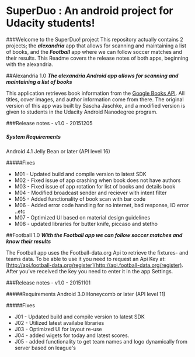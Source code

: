 # SuperDuo : An android project for Udacity students!


###Welcome to the SuperDuo! project
This repository actually contains 2 projects; the _**alexandria**_ app that allows for scanning and maintaining a list of books, and the _**Football**_ app where we can follow soccer matches and their results. 
This Readme covers the release notes of both apps, beginning with the alexandria.


##Alexandria 1.0
_**The alexandria Android app allows for scanning and maintaining a list of books**_

This application retrieves book information from the [Google Books API](https://developers.google.com/books/). All titles, cover images, and author information come from there. The original version of this app was built by Sascha Jaschke, and a modified version is given to students in the Udacity Android Nanodegree program.


###Release notes - v1.0 - 20151205

##### System Requirements
Android 4.1 Jelly Bean or later (API level 16)

#####Fixes
* M01 - Updated build and compile version to latest SDK
* M02 - Fixed issue of app crashing when book does not have authors
* M03 - Fixed issue of app rotation for list of books and details book
* M04 - Modified broadcast sender and reciever with intent filter
* M05 - Added functionality of book scan with bar code
* M06 - Added error code handling for no internet, bad response, IO error ..etc
* M07 - Optimized UI based on material design guidelines
* M08 - updated libraries for butter knife, piccaso and stetho 


##Football 1.0
_**With the Football app we can follow soccer matches and know their results**_


The Football app uses the Football-data.org Api to retrieve the fixtures- and teams data. To be able to use it you need to request an Api Key at: [http://api.football-data.org/register](http://api.football-data.org/register). After you've received the key you need to enter it in the app Settings.


###Release notes - v1.0 - 20151101


#####Requirements
Android 3.0 Honeycomb or later (API level 11)


#####Fixes
* J01 - Updated build and compile version to latest SDK
* J02 - Utilized latest availabe libraries
* J03 - Optimized UI for layout re-use
* J04 - added wigets for today and latest scores.
* J05 - added functionality to get team names and logo dynamically from server based on league's










